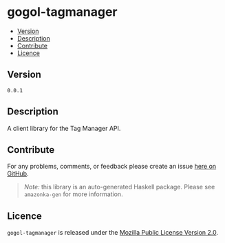 # gogol-tagmanager

* [Version](#version)
* [Description](#description)
* [Contribute](#contribute)
* [Licence](#licence)


## Version

`0.0.1`


## Description

A client library for the Tag Manager API.


## Contribute

For any problems, comments, or feedback please create an issue [here on GitHub](https://github.com/brendanhay/amazonka/issues).

> _Note:_ this library is an auto-generated Haskell package. Please see `amazonka-gen` for more information.


## Licence

`gogol-tagmanager` is released under the [Mozilla Public License Version 2.0](http://www.mozilla.org/MPL/).
